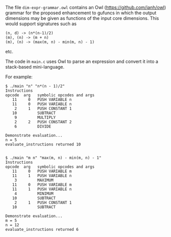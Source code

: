 
The file `dim-expr-grammar.owl` contains an Owl (https://github.com/ianh/owl)
grammar for the proposed enhancement to gufuncs in which the output dimensions
may be given as functions of the input core dimensions.  This would support
signatures such as

    (n, d) -> (n*(n-1)/2)
    (m), (n) -> (m + n)
    (m), (n) -> (max(m, n) - min(m, n) - 1)

etc.

The code in `main.c` uses Owl to parse an expression and convert it into
a stack-based mini-language.


For example:

```
$ ./main "n" "n*(n - 1)/2"
Instructions
opcode  arg   symbolic opcodes and args
   11     0   PUSH VARIABLE n
   11     0   PUSH VARIABLE n
    2     1   PUSH CONSTANT 1
   10         SUBTRACT
    9         MULTIPLY
    2     2   PUSH CONSTANT 2
    6         DIVIDE

Demonstrate evaluation...
n = 5
evaluate_instructions returned 10


$ ./main "m n" "max(m, n) - min(m, n) - 1"
Instructions
opcode  arg   symbolic opcodes and args
   11     0   PUSH VARIABLE m
   11     1   PUSH VARIABLE n
    3         MAXIMUM
   11     0   PUSH VARIABLE m
   11     1   PUSH VARIABLE n
    4         MINIMUM
   10         SUBTRACT
    2     1   PUSH CONSTANT 1
   10         SUBTRACT

Demonstrate evaluation...
m = 5
n = 12
evaluate_instructions returned 6

```
